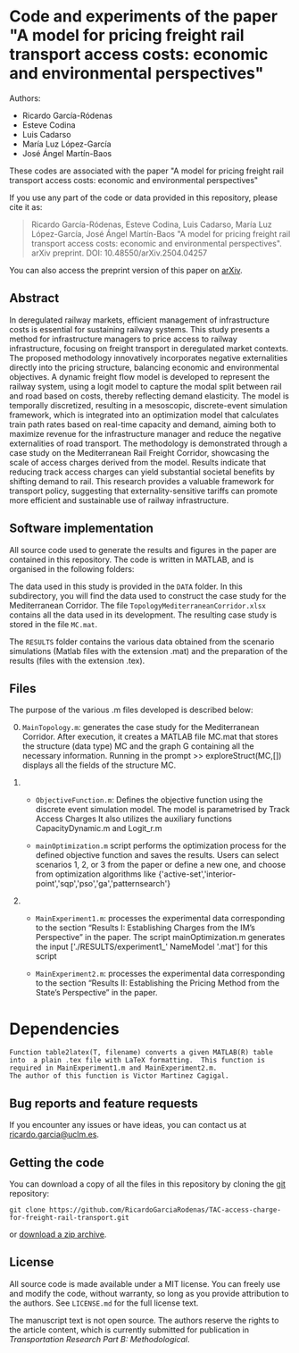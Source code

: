 # Code and experiments of the paper "A model for pricing freight rail transport access costs: economic and environmental perspectives"

Authors:

* Ricardo García-Ródenas
* Esteve Codina
* Luis Cadarso
* María Luz López-García
* José Ángel Martín-Baos

These codes are associated with the paper "A model for pricing freight rail transport access costs: economic and environmental perspectives"
 

If you use any part of the code or data provided in this repository, please cite it as:
> Ricardo García-Ródenas, Esteve Codina, Luis Cadarso, María Luz López-García, José Ángel Martín-Baos "A model for pricing freight rail transport access costs: economic and environmental perspectives". arXiv preprint. DOI: 10.48550/arXiv.2504.04257

You can also access the preprint version of this paper on [arXiv](https://arxiv.org/abs/2504.04257).


## Abstract

In deregulated railway markets, efficient management of infrastructure costs is essential for sustaining railway systems. This study presents a method for infrastructure managers to price access to railway infrastructure, focusing on freight transport in deregulated market contexts. The proposed methodology innovatively incorporates negative externalities directly into the pricing structure, balancing economic and environmental objectives. A dynamic freight flow model is developed to represent the railway system, using a logit model to capture the modal split between rail and road based on costs, thereby reflecting demand elasticity. The model is temporally discretized, resulting in a mesoscopic, discrete-event simulation framework, which is integrated into an optimization model that calculates train path rates based on real-time capacity and demand, aiming both to maximize revenue for the infrastructure manager and reduce the negative externalities of road transport. The methodology is demonstrated through a case study on the Mediterranean Rail Freight Corridor, showcasing the scale of access charges derived from the model. Results indicate that reducing track access charges can yield substantial societal benefits by shifting demand to rail. This research provides a valuable framework for transport policy, suggesting that externality-sensitive tariffs can promote more efficient and sustainable use of railway infrastructure.


## Software implementation

All source code used to generate the results and figures in the paper are contained in this repository. The code is written in MATLAB, and is organised in the following folders:

The data used in this study is provided in the `DATA` folder. In this subdirectory, you will find the data used to construct the case study for the Mediterranean Corridor. The file `TopologyMediterraneanCorridor.xlsx` contains all the data used in its development. The resulting case study is stored in the file `MC.mat`.
 
The `RESULTS` folder contains the various data obtained from the scenario simulations (Matlab files with the extension .mat) and the preparation of the results (files with the extension .tex).


## Files

The purpose of the various .m files developed is described below:

0.	`MainTopology.m`: generates the case study for the Mediterranean Corridor. After execution, it creates a MATLAB file MC.mat that stores the structure (data type) MC and the graph G containing all the necessary information.
    Running in the prompt >> exploreStruct(MC,[]) displays all the fields of the structure MC.

1. 
    - `ObjectiveFunction.m`: Defines the objective function using the discrete event simulation model. The model is parametrised by Track Access Charges
    It also utilizes the auxiliary functions CapacityDynamic.m and Logit_r.m

    - `mainOptimization.m` script performs the optimization process for the defined objective function and 
    saves the results. Users can select scenarios 1, 2, or 3 from the paper or define a new one, and 
    choose from optimization algorithms like {'active-set','interior-point','sqp','pso','ga','patternsearch'}

    
2. 
    - `MainExperiment1.m`: processes the experimental data corresponding to the section “Results I: Establishing Charges from the IM’s Perspective” in the paper. 
        The script mainOptimization.m generates the input ['./RESULTS/experiment1_' NameModel '.mat'] for this script

    - `MainExperiment2.m`: processes the experimental data corresponding to the section “Results II: Establishing the Pricing Method from the State’s Perspective” in the paper.

# Dependencies
    Function table2latex(T, filename) converts a given MATLAB(R) table into  a plain .tex file with LaTeX formatting.  This function is required in MainExperiment1.m and MainExperiment2.m. 
    The author of this function is Victor Martinez Cagigal.

## Bug reports and feature requests

If you encounter any issues or have ideas, you can contact us at ricardo.garcia@uclm.es.


## Getting the code

You can download a copy of all the files in this repository by cloning the
[git](https://git-scm.com/) repository:

    git clone https://github.com/RicardoGarciaRodenas/TAC-access-charge-for-freight-rail-transport.git

or [download a zip archive](https://github.com/RicardoGarciaRodenas/TAC-access-charge-for-freight-rail-transport/archive/refs/heads/main.zip).


## License

All source code is made available under a MIT license. You can freely
use and modify the code, without warranty, so long as you provide attribution
to the authors. See `LICENSE.md` for the full license text.

The manuscript text is not open source. The authors reserve the rights to the
article content, which is currently submitted for publication in 
*Transportation Research Part B: Methodological*.









